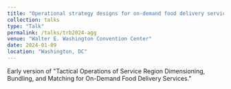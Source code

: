 ```yaml
---
title: "Operational strategy designs for on-demand food delivery services."
collection: talks
type: "Talk"
permalink: /talks/trb2024-agg
venue: "Walter E. Washington Convention Center"
date: 2024-01-09
location: "Washington, DC"
---
```


Early version of "Tactical Operations of Service Region Dimensioning, Bundling, and Matching for On-Demand Food Delivery Services."

